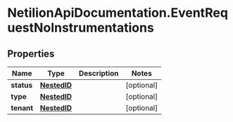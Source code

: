 # NetilionApiDocumentation.EventRequestNoInstrumentations

## Properties
Name | Type | Description | Notes
------------ | ------------- | ------------- | -------------
**status** | [**NestedID**](NestedID.md) |  | [optional] 
**type** | [**NestedID**](NestedID.md) |  | [optional] 
**tenant** | [**NestedID**](NestedID.md) |  | [optional] 


